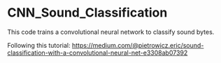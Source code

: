 # CNN_Sound_Classification
This code trains a convolutional neural network to classify sound bytes.

Following this tutorial: https://medium.com/@pietrowicz.eric/sound-classification-with-a-convolutional-neural-net-e3308ab07392
